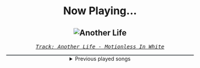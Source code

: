 <div align="center"> 
<h1>Now Playing...</h1>

![Another Life](https://i.scdn.co/image/ab67616d00001e02daa4a83d2f794c1e31265dab)
--
_<samp><a href="https://open.spotify.com/track/0YZEYxd1oiqZRFhnnmTKKi">Track: Another Life - Motionless In White</a></samp>_

<div style="border: 1px #4B5054 solid"></div>
<details>
  <summary>
    Previous played songs
  </summary>
  <table>
    <thead>
      <tr>
        <th>
          Artist
        </th>
        <th>
          Song
        </th>
        <th>
          Link
        </th>
      </tr>
    </thead>
    <tbody>
      <tr><td>Motionless In White</td><td>Another Life</td><td><a href="https://open.spotify.com/track/0YZEYxd1oiqZRFhnnmTKKi">https://open.spotify.com/track/0YZEYxd1oiqZRFhnnmTKKi</a></td></tr><tr><td>Imminence</td><td>Heaven in Hiding</td><td><a href="https://open.spotify.com/track/4SwArKsYS1uHsBtNSFvi8U">https://open.spotify.com/track/4SwArKsYS1uHsBtNSFvi8U</a></td></tr><tr><td>Bad Omens</td><td>Just Pretend</td><td><a href="https://open.spotify.com/track/1H4Y9uW4N0LsxJUz0VnaPJ">https://open.spotify.com/track/1H4Y9uW4N0LsxJUz0VnaPJ</a></td></tr><tr><td>Disciple</td><td>Game On</td><td><a href="https://open.spotify.com/track/2VUg3pYtYtnLhsEEVeex4U">https://open.spotify.com/track/2VUg3pYtYtnLhsEEVeex4U</a></td></tr><tr><td>Bad Omens</td><td>THE DEATH OF PEACE OF MIND</td><td><a href="https://open.spotify.com/track/6tRneEcItwpSxBtqgem5Dr">https://open.spotify.com/track/6tRneEcItwpSxBtqgem5Dr</a></td></tr><tr><td>Too Close To Touch</td><td>Sympathy</td><td><a href="https://open.spotify.com/track/1s4Nc5XFspnFHEHLv92gak">https://open.spotify.com/track/1s4Nc5XFspnFHEHLv92gak</a></td></tr><tr><td>NF</td><td>HOPE</td><td><a href="https://open.spotify.com/track/12cZWGf5ZgLcKubEW9mx5q">https://open.spotify.com/track/12cZWGf5ZgLcKubEW9mx5q</a></td></tr><tr><td>NF</td><td>HOPE</td><td><a href="https://open.spotify.com/track/12cZWGf5ZgLcKubEW9mx5q">https://open.spotify.com/track/12cZWGf5ZgLcKubEW9mx5q</a></td></tr><tr><td>Hollywood Undead</td><td>Whatever It Takes</td><td><a href="https://open.spotify.com/track/2ouOVzQTzSsLa2OH1Zxhvu">https://open.spotify.com/track/2ouOVzQTzSsLa2OH1Zxhvu</a></td></tr><tr><td>Mark Morton</td><td>Cross Off</td><td><a href="https://open.spotify.com/track/1UtLHK1KdLD1haUlY5YoSg">https://open.spotify.com/track/1UtLHK1KdLD1haUlY5YoSg</a></td></tr><tr><td>Godsmack</td><td>Awake</td><td><a href="https://open.spotify.com/track/6xXlurslWqFuyqTCBlErzX">https://open.spotify.com/track/6xXlurslWqFuyqTCBlErzX</a></td></tr><tr><td>Linkin Park</td><td>One Step Closer</td><td><a href="https://open.spotify.com/track/3K4HG9evC7dg3N0R9cYqk4">https://open.spotify.com/track/3K4HG9evC7dg3N0R9cYqk4</a></td></tr><tr><td>Damsel</td><td>Dead of Night</td><td><a href="https://open.spotify.com/track/7rooz0BRKfy4SxCovJkh9E">https://open.spotify.com/track/7rooz0BRKfy4SxCovJkh9E</a></td></tr><tr><td>Rammstein</td><td>Feuer frei!</td><td><a href="https://open.spotify.com/track/5aNH8inF5BsbThDeOLs7zs">https://open.spotify.com/track/5aNH8inF5BsbThDeOLs7zs</a></td></tr><tr><td>Pop Evil</td><td>Let The Chaos Reign</td><td><a href="https://open.spotify.com/track/01zEyqBizEZ1MDOaJ4nL4d">https://open.spotify.com/track/01zEyqBizEZ1MDOaJ4nL4d</a></td></tr><tr><td>Breaking Benjamin</td><td>Blood</td><td><a href="https://open.spotify.com/track/7gQ7DfSSc3b8e4cHtFnDxu">https://open.spotify.com/track/7gQ7DfSSc3b8e4cHtFnDxu</a></td></tr><tr><td>Mick Gordon</td><td>Rip & Tear</td><td><a href="https://open.spotify.com/track/5soMJpcVhSrGrB4prvPL6P">https://open.spotify.com/track/5soMJpcVhSrGrB4prvPL6P</a></td></tr><tr><td>Linkin Park</td><td>Papercut</td><td><a href="https://open.spotify.com/track/1Vej0qeQ3ioKwpI6FUbRv1">https://open.spotify.com/track/1Vej0qeQ3ioKwpI6FUbRv1</a></td></tr><tr><td>Five Finger Death Punch</td><td>Jekyll and Hyde</td><td><a href="https://open.spotify.com/track/6efSwlK3LOlWOeKK9xlUKF">https://open.spotify.com/track/6efSwlK3LOlWOeKK9xlUKF</a></td></tr><tr><td>In Flames</td><td>I Am Above</td><td><a href="https://open.spotify.com/track/2t1G0rDxUY9zjML3f5mObb">https://open.spotify.com/track/2t1G0rDxUY9zjML3f5mObb</a></td></tr>
    </tbody>
  </table>
</details>

</div>
